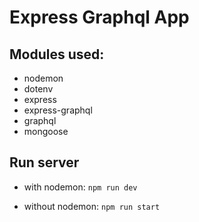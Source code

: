# Express Graphql App

## Modules used:

- nodemon
- dotenv
- express
- express-graphql
- graphql
- mongoose

## Run server

- with nodemon: `npm run dev`

- without nodemon: `npm run start`